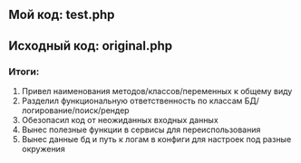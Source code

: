 ## Мой код: test.php
## Исходный код: original.php
### Итоги:
1. Привел наименования методов/классов/переменных к общему виду
2. Разделил функциональную ответственность по классам БД/логирование/поиск/рендер
3. Обезопасил код от неожиданных входных данных
4. Вынес полезные функции в сервисы для переиспользования
5. Вынес данные бд и путь к логам в конфиги для настроек под разные окружения
